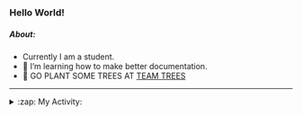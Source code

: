 ### Hello World!

##### About:
- Currently I am a student.
- 🌱 I’m learning how to make better documentation.
- 🌱 GO PLANT SOME TREES AT [TEAM TREES](https://teamtrees.org/)

---
<details>
  <summary>:zap: My Activity:</summary>
  
<!--START_SECTION:waka-->
![Code Time](http://img.shields.io/badge/Code%20Time-1%2C244%20hrs%2052%20mins-blue)

**I'm a Night 🦉** 

```text
🌞 Morning                2072 commits        ███░░░░░░░░░░░░░░░░░░░░░░   10.37 % 
🌆 Daytime                6672 commits        ████████░░░░░░░░░░░░░░░░░   33.39 % 
🌃 Evening                5756 commits        ███████░░░░░░░░░░░░░░░░░░   28.81 % 
🌙 Night                  5482 commits        ███████░░░░░░░░░░░░░░░░░░   27.43 % 
```
📅 **I'm Most Productive on Wednesday** 

```text
Monday                   2751 commits        ███░░░░░░░░░░░░░░░░░░░░░░   13.77 % 
Tuesday                  2758 commits        ███░░░░░░░░░░░░░░░░░░░░░░   13.80 % 
Wednesday                4702 commits        ██████░░░░░░░░░░░░░░░░░░░   23.53 % 
Thursday                 2659 commits        ███░░░░░░░░░░░░░░░░░░░░░░   13.31 % 
Friday                   2141 commits        ███░░░░░░░░░░░░░░░░░░░░░░   10.71 % 
Saturday                 1698 commits        ██░░░░░░░░░░░░░░░░░░░░░░░   08.50 % 
Sunday                   3273 commits        ████░░░░░░░░░░░░░░░░░░░░░   16.38 % 
```


📊 **This Week I Spent My Time On** 

```text
🔥 Editors: 
IntelliJ                 42 mins             ██████████████░░░░░░░░░░░   55.18 % 
VS Code                  34 mins             ███████████░░░░░░░░░░░░░░   44.82 % 

🐱‍💻 Projects: 
java-springboot-projects 42 mins             ██████████████░░░░░░░░░░░   55.18 % 
py-series                21 mins             ███████░░░░░░░░░░░░░░░░░░   28.13 % 
github-readme-youtube-car12 mins             ████░░░░░░░░░░░░░░░░░░░░░   16.67 % 
CSE224-Fundamentals-of-An0 secs              ░░░░░░░░░░░░░░░░░░░░░░░░░   00.01 % 
```


 Last Updated on 31/10/2023 13:13:13 UTC
<!--END_SECTION:waka-->
</details>
